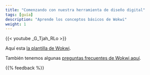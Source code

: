 ```yaml
---
title: "Comenzando con nuestra herramienta de diseño digital"
tags: [guía]
description: "Aprende los conceptos básicos de Wokwi"
weight: 1
---
```


{{< youtube _G_Tjah_RLo >}}

Aquí esta [la plantilla de Wokwi](https://wokwi.com/projects/357178660283991041).

También tenemos algunas [preguntas frecuentes de Wokwi aquí](/es/faq/#wokwi-faqs).

{{% feedback %}}
